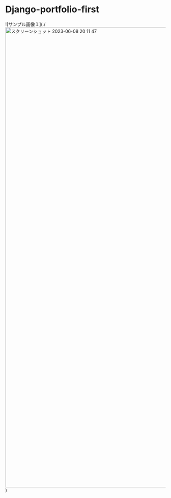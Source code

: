 # __Django-portfolio-first__

![サンプル画像１](./<img width="1440" alt="スクリーンショット 2023-06-08 20 11 47" src="https://github.com/goat2130/Django-portfolio-first/assets/124475744/b3de5252-fda5-4ec8-a136-3966f2f026f3">
)
